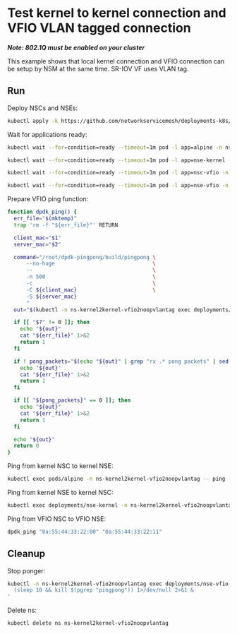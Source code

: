 # Test kernel to kernel connection and VFIO VLAN tagged connection

**_Note: 802.1Q must be enabled on your cluster_**

This example shows that local kernel connection and VFIO connection can be setup by NSM at the same time.
SR-IOV VF uses VLAN tag.

## Run

Deploy NSCs and NSEs:
```bash
kubectl apply -k https://github.com/networkservicemesh/deployments-k8s/examples/use-cases/Kernel2Kernel_Vfio2NoopVlanTag?ref=a51e92766ae9efafa1559d3ea9ba4d8afa3a1073
```

Wait for applications ready:
```bash
kubectl wait --for=condition=ready --timeout=1m pod -l app=alpine -n ns-kernel2kernel-vfio2noopvlantag
```
```bash
kubectl wait --for=condition=ready --timeout=1m pod -l app=nse-kernel -n ns-kernel2kernel-vfio2noopvlantag
```
```bash
kubectl wait --for=condition=ready --timeout=1m pod -l app=nsc-vfio -n ns-kernel2kernel-vfio2noopvlantag
```
```bash
kubectl wait --for=condition=ready --timeout=1m pod -l app=nse-vfio -n ns-kernel2kernel-vfio2noopvlantag
```

Prepare VFIO ping function:
```bash
function dpdk_ping() {
  err_file="$(mktemp)"
  trap 'rm -f "${err_file}"' RETURN

  client_mac="$1"
  server_mac="$2"

  command="/root/dpdk-pingpong/build/pingpong \
      --no-huge                               \
      --                                      \
      -n 500                                  \
      -c                                      \
      -C ${client_mac}                        \
      -S ${server_mac}
      "
  out="$(kubectl -n ns-kernel2kernel-vfio2noopvlantag exec deployments/nsc-vfio --container pinger -- /bin/bash -c "${command}" 2>"${err_file}")"

  if [[ "$?" != 0 ]]; then
    echo "${out}"
    cat "${err_file}" 1>&2
    return 1
  fi

  if ! pong_packets="$(echo "${out}" | grep "rx .* pong packets" | sed -E 's/rx ([0-9]*) pong packets/\1/g')"; then
    echo "${out}"
    cat "${err_file}" 1>&2
    return 1
  fi

  if [[ "${pong_packets}" == 0 ]]; then
    echo "${out}"
    cat "${err_file}" 1>&2
    return 1
  fi

  echo "${out}"
  return 0
}
```

Ping from kernel NSC to kernel NSE:
```bash
kubectl exec pods/alpine -n ns-kernel2kernel-vfio2noopvlantag -- ping -c 4 172.16.1.100
```

Ping from kernel NSE to kernel NSC:
```bash
kubectl exec deployments/nse-kernel -n ns-kernel2kernel-vfio2noopvlantag -- ping -c 4 172.16.1.101
```

Ping from VFIO NSC to VFIO NSE:
```bash
dpdk_ping "0a:55:44:33:22:00" "0a:55:44:33:22:11"
```

## Cleanup

Stop ponger:
```bash
kubectl -n ns-kernel2kernel-vfio2noopvlantag exec deployments/nse-vfio --container ponger -- /bin/bash -c '\
  (sleep 10 && kill $(pgrep "pingpong")) 1>/dev/null 2>&1 &                    \
'
```

Delete ns:
```bash
kubectl delete ns ns-kernel2kernel-vfio2noopvlantag
```

